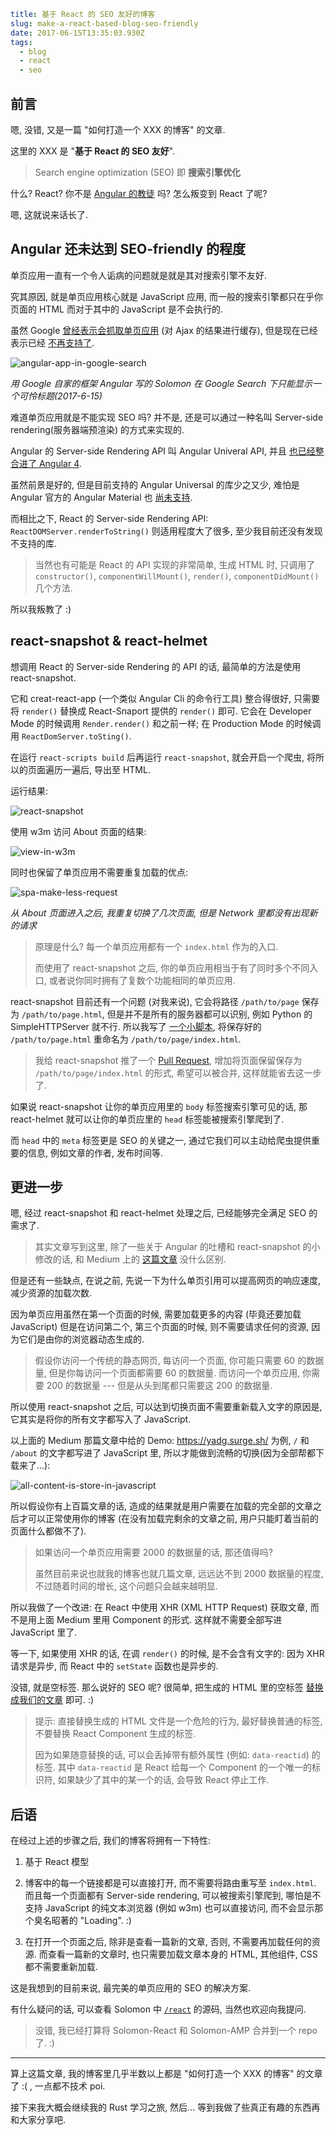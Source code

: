 ```yaml
title: 基于 React 的 SEO 友好的博客
slug: make-a-react-based-blog-seo-friendly
date: 2017-06-15T13:35:03.930Z
tags:
  - blog
  - react
  - seo
```

## 前言

嗯, 没错, 又是一篇 "如何打造一个 XXX 的博客" 的文章.

这里的 XXX 是 "**基于 React 的 SEO 友好**".

> Search engine optimization (SEO) 即 **搜索引擎优化**

什么? React? 你不是 [Angular 的教徒](https://blog.poi.cat/post/introducing-solomon/) 吗? 怎么叛变到 React 了呢?

嗯, 这就说来话长了.

## Angular 还未达到 SEO-friendly 的程度

单页应用一直有一个令人诟病的问题就是就是其对搜索引擎不友好.

究其原因, 就是单页应用核心就是 JavaScript 应用, 而一般的搜索引擎都只在乎你页面的 HTML 而对于其中的 JavaScript 是不会执行的.

虽然 Google [曾经表示会抓取单页应用](https://developers.google.com/webmasters/ajax-crawling/) (对 Ajax 的结果进行缓存),
但是现在已经表示已经 [不再支持了](https://webmasters.googleblog.com/2015/10/deprecating-our-ajax-crawling-scheme.html).

![angular-app-in-google-search](https://c1.staticflickr.com/5/4269/34513373373_3b51f0d1e1_o.png)

_用 Google 自家的框架 Angular 写的 Solomon 在 Google Search 下只能显示一个可怜标题(2017-6-15)_

难道单页应用就是不能实现 SEO 吗? 并不是, 还是可以通过一种名叫 Server-side rendering(服务器端预渲染) 的方式来实现的.

Angular 的 Server-side Rendering API 叫 Angular Univeral API, 并且 [也已经整合进了 Angular 4](https://github.com/angular/angular/issues/13822).

虽然前景是好的, 但是目前支持的 Angular Universal 的库少之又少, 难怕是 Angular 官方的 Angular Material 也 [尚未支持](https://github.com/angular/material2/issues/308).

而相比之下, React 的 Server-side Rendering API: `ReactDOMServer.renderToString()` 则适用程度大了很多, 至少我目前还没有发现不支持的库.

> 当然也有可能是 React 的 API 实现的非常简单, 生成 HTML 时, 只调用了 `constructor()`, `componentWillMount()`, `render()`, `componentDidMount()` 几个方法.

所以我叛教了 :)

## react-snapshot & react-helmet

想调用 React 的 Server-side Rendering 的 API 的话,
最简单的方法是使用 react-snapshot.

它和 creat-react-app (一个类似 Angular Cli 的命令行工具) 整合得很好, 只需要将 `render()` 替换成 React-Snaport 提供的 `render()` 即可. 它会在 Developer Mode 的时候调用 `Render.render()` 和之前一样; 在 Production Mode 的时候调用 `ReactDomServer.toSting()`.

在运行 `react-scripts build` 后再运行 `react-snapshot`, 就会开启一个爬虫, 将所以的页面遍历一遍后, 导出至 HTML.

运行结果:

![react-snapshot](https://c1.staticflickr.com/5/4288/35156879512_a5f49cc4d1_o.png)

使用 w3m 访问 About 页面的结果:

![view-in-w3m](https://c1.staticflickr.com/5/4208/35156881432_ecd658d958_o.png)

同时也保留了单页应用不需要重复加载的优点:

![spa-make-less-request](https://c1.staticflickr.com/5/4224/34936141690_8824e95d2d_o.png)

_从 About 页面进入之后, 我重复切换了几次页面, 但是 Network 里都没有出现新的请求_

> 原理是什么? 每一个单页应用都有一个 `index.html` 作为的入口.
>
> 而使用了 react-snapshot 之后, 你的单页应用相当于有了同时多个不同入口, 或者说你同时拥有了复数个功能相同的单页应用.

react-snapshot 目前还有一个问题 (对我来说), 它会将路径 `/path/to/page` 保存为 `/path/to/page.html`, 但是并不是所有的服务器都可以识别, 例如 Python 的 SimpleHTTPServer 就不行. 所以我写了 [一个小脚本](https://github.com/PoiScript/Solomon/blob/dev/react/scripts/moving-html.js), 将保存好的 `/path/to/page.html` 重命名为 `/path/to/page/index.html`.

> 我给 react-snapshot 推了一个 [Pull Request](https://github.com/geelen/react-snapshot/pull/36), 增加将页面保留保存为 `/path/to/page/index.html` 的形式, 希望可以被合并, 这样就能省去这一步了.

如果说 react-snapshot 让你的单页应用里的 `body` 标签搜索引擎可见的话,
那 react-helmet 就可以让你的单页应里的 `head` 标签能被搜索引擎爬到了.

而 `head` 中的 `meta` 标签更是 SEO 的关键之一,
通过它我们可以主动给爬虫提供重要的信息, 例如文章的作者, 发布时间等.

## 更进一步

嗯, 经过 react-snapshot 和 react-helmet 处理之后, 已经能够完全满足 SEO 的需求了.

> 其实文章写到这里, 除了一些关于 Angular 的吐槽和 react-snapshot 的小修改的话, 和 Medium 上的 [这篇文章](https://medium.com/superhighfives/an-almost-static-stack-6df0a2791319) 没什么区别.

但是还有一些缺点, 在说之前, 先说一下为什么单页引用可以提高网页的响应速度, 减少资源的加载次数.

因为单页应用虽然在第一个页面的时候, 需要加载更多的内容 (毕竟还要加载 JavaScript) 但是在访问第二个, 第三个页面的时候, 则不需要请求任何的资源, 因为它们是由你的浏览器动态生成的.

> 假设你访问一个传统的静态网页, 每访问一个页面, 你可能只需要 60 的数据量, 但是你每访问一个页面都需要 60 的数据量. 而访问一个单页应用, 你需要 200 的数据量 --- 但是从头到尾都只需要这 200 的数据量.

所以使用 react-snapshot 之后, 可以达到切换页面不需要重新载入文字的原因是, 它其实是将你的所有文字都写入了 JavaScript.

以上面的 Medium 那篇文章中给的 Demo: https://yadg.surge.sh/ 为例, `/` 和 `/about` 的文字都写进了 JavaScript 里, 所以才能做到流畅的切换(因为全部帮都下载来了...):

![all-content-is-store-in-javascript](https://c1.staticflickr.com/5/4282/35156880482_e19f536f76_o.png)

所以假设你有上百篇文章的话, 造成的结果就是用户需要在加载的完全部的文章之后才可以正常使用你的博客 (在没有加载完剩余的文章之前, 用户只能盯着当前的页面什么都做不了).

> 如果访问一个单页应用需要 2000 的数据量的话, 那还值得吗?
>
> 虽然目前来说也就我的博客也就几篇文章, 远远达不到 2000 数据量的程度, 不过随着时间的增长, 这个问题只会越来越明显.

所以我做了一个改进: 在 React 中使用 XHR (XML HTTP Request) 获取文章,
而不是用上面 Medium 里用 Component 的形式. 这样就不需要全部写进 JavaScript 里了.

等一下, 如果使用 XHR 的话, 在调 `render()` 的时候, 是不会含有文字的: 因为 XHR 请求是异步, 而 React 中的 `setState` 函数也是异步的.

没错, 就是空标签. 那么说好的 SEO 呢? 很简单, 把生成的 HTML 里的空标签 [替换成我们的文章](https://github.com/PoiScript/Solomon/blob/dev/react/scripts/replace-html.js) 即可. :)

> 提示: 直接替换生成的 HTML 文件是一个危险的行为, 最好替换普通的标签, 不要替换 React Component 生成的标签.
>
> 因为如果随意替换的话, 可以会丢掉带有额外属性 (例如: `data-reactid`) 的标签. 其中 `data-reactid` 是 React 给每一个 Component 的一个唯一的标识符, 如果缺少了其中的某一个的话, 会导致 React 停止工作.

## 后语

在经过上述的步骤之后, 我们的博客将拥有一下特性:

1.  基于 React 模型

2.  博客中的每一个链接都是可以直接打开, 而不需要将路由重写至 `index.html`. 而且每一个页面都有 Server-side rendering, 可以被搜索引擎爬到, 哪怕是不支持 JavaScript 的纯文本浏览器 (例如 w3m) 也可以直接访问, 而不会显示那个臭名昭著的 "Loading". :)

3.  在打开一个页面之后, 除非是查看一篇新的文章, 否则, 不需要再加载任何的资源. 而查看一篇新的文章时, 也只需要加载文章本身的 HTML, 其他组件, CSS 都不需要重新加载.

这是我想到的目前来说, 最完美的单页应用的 SEO 的解决方案.

有什么疑问的话, 可以查看 Solomon 中 [`/react`](https://github.com/PoiScript/Solomon/tree/dev/react) 的源码, 当然也欢迎向我提问.

> 没错, 我已经打算将 Solomon-React 和 Solomon-AMP 合并到一个 repo 了. :)

---

算上这篇文章, 我的博客里几乎半数以上都是 "如何打造一个 XXX 的博客" 的文章了 :( , 一点都不技术 poi.

接下来我大概会继续我的 Rust 学习之旅, 然后... 等到我做了些真正有趣的东西再和大家分享吧.
